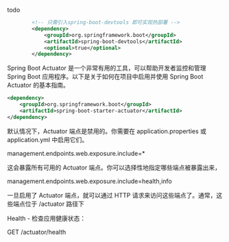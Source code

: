 todo

```XML
        <!-- 只需引入spring-boot-devtools 即可实现热部署 -->
		<dependency>
			<groupId>org.springframework.boot</groupId>
			<artifactId>spring-boot-devtools</artifactId>
			<optional>true</optional>
		</dependency>
```



Spring Boot Actuator 是一个非常有用的工具，可以帮助开发者监控和管理 Spring Boot 应用程序。以下是关于如何在项目中启用并使用 Spring Boot Actuator 的基本指南。

```XML
<dependency>
    <groupId>org.springframework.boot</groupId>
    <artifactId>spring-boot-starter-actuator</artifactId>
</dependency>
```

默认情况下，Actuator 端点是禁用的。你需要在 application.properties 或 application.yml 中启用它们。

management.endpoints.web.exposure.include=*


这会暴露所有可用的 Actuator 端点。你可以选择性地指定哪些端点被暴露出来，

management.endpoints.web.exposure.include=health,info

一旦启用了 Actuator 端点，就可以通过 HTTP 请求来访问这些端点了。通常，这些端点位于 /actuator 路径下

Health - 检查应用健康状态：

GET /actuator/health



